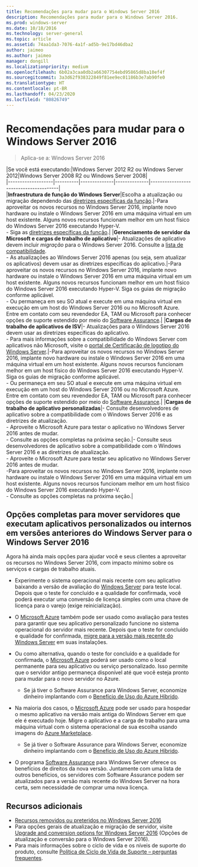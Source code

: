 ```yaml
---
title: Recomendações para mudar para o Windows Server 2016
description: Recomendações para mudar para o Windows Server 2016.
ms.prod: windows-server
ms.date: 10/18/2016
ms.technology: server-general
ms.topic: article
ms.assetid: 74aa1da3-7076-4a1f-ad5b-9e17bd46dba2
author: jaimeo
ms.author: jaimeo
manager: dongill
ms.localizationpriority: medium
ms.openlocfilehash: 6b02a3caa0db2a66307754ebd95865d8ba10ef4f
ms.sourcegitcommit: 3a3d62f938322849f81ee9ec01186b3e7ab90fe0
ms.translationtype: HT
ms.contentlocale: pt-BR
ms.lasthandoff: 04/23/2020
ms.locfileid: "80826749"
---
```

# <a name="recommendations-for-moving-to-windows-server-2016"></a>Recomendações para mudar para o Windows Server 2016

>Aplica-se a: Windows Server 2016


|Se você está executando:|Windows Server 2012 R2 ou Windows Server 2012|Windows Server 2008 R2 ou Windows Server 2008|  
|-------------------|----------|--------------|--------------|---------------------------------------|  
|**Infraestrutura de função do Windows Server**|Escolha a atualização ou migração dependendo das [diretrizes específicas da função](https://technet.microsoft.com/windowsserver/jj554790).|-Para aproveitar os novos recursos no Windows Server 2016, implante novo hardware ou instale o Windows Server 2016 em uma máquina virtual em um host existente. Alguns novos recursos funcionam melhor em um host físico do Windows Server 2016 executando Hyper-V. <br>- Siga as [diretrizes específicas da função](https://technet.microsoft.com/windowsserver/jj554790).|
|**Gerenciamento de servidor da Microsoft e cargas de trabalho de aplicativo**|- Atualizações de aplicativo devem incluir *migração* para o Windows Server 2016. Consulte a [lista de compatibilidade](Server-Application-Compatibility.md). <br>- As atualizações ao Windows Server 2016 apenas (ou seja, sem atualizar os aplicativos) devem usar as diretrizes específicas do aplicativo.|-Para aproveitar os novos recursos no Windows Server 2016, implante novo hardware ou instale o Windows Server 2016 em uma máquina virtual em um host existente. Alguns novos recursos funcionam melhor em um host físico do Windows Server 2016 executando Hyper-V. Siga os guias de migração conforme aplicável. <br>- Ou permaneça em seu SO atual e execute em uma máquina virtual em execução em um host do Windows Server 2016 ou no Microsoft Azure. Entre em contato com seu revendedor EA, TAM ou Microsoft para conhecer opções de suporte estendido por meio do [Software Assurance](https://www.microsoft.com/Licensing/licensing-programs/software-assurance-default.aspx).|
|**Cargas de trabalho de aplicativos de ISV**|- Atualizações para o Windows Server 2016 devem usar as diretrizes específicas do aplicativo. <br>- Para mais informações sobre a compatibilidade do Windows Server com aplicativos não Microsoft, visite o [portal de Certificação de logotipo do Windows Server](https://msdn.microsoft.com/enterprisecloudcertified).|-Para aproveitar os novos recursos no Windows Server 2016, implante novo hardware ou instale o Windows Server 2016 em uma máquina virtual em um host existente. Alguns novos recursos funcionam melhor em um host físico do Windows Server 2016 executando Hyper-V. Siga os guias de migração conforme aplicável. <br>- Ou permaneça em seu SO atual e execute em uma máquina virtual em execução em um host do Windows Server 2016 ou no Microsoft Azure. Entre em contato com seu revendedor EA, TAM ou Microsoft para conhecer opções de suporte estendido por meio do [Software Assurance](https://www.microsoft.com/Licensing/licensing-programs/software-assurance-default.aspx).|
|**Cargas de trabalho de aplicativo personalizadas**|- Consulte desenvolvedores de aplicativo sobre a compatibilidade com o Windows Server 2016 e as diretrizes de atualização. <br>- Aproveite o Microsoft Azure para testar o aplicativo no Windows Server 2016 antes de mudar. <br>- Consulte as opções completas na próxima seção.|- Consulte seus desenvolvedores de aplicativo sobre a compatibilidade com o Windows Server 2016 e as diretrizes de atualização. <br>- Aproveite o Microsoft Azure para testar seu aplicativo no Windows Server 2016 antes de mudar. <br>-Para aproveitar os novos recursos no Windows Server 2016, implante novo hardware ou instale o Windows Server 2016 em uma máquina virtual em um host existente. Alguns novos recursos funcionam melhor em um host físico do Windows Server 2016 executando Hyper-V. <br>- Consulte as opções completas na próxima seção.|

## <a name="complete-options-for-moving-servers-running-custom-or-in-house-applications-on-older-versions-of-windows-server-to-windows-server-2016"></a>Opções completas para mover servidores que executam aplicativos personalizados ou internos em versões anteriores do Windows Server para o Windows Server 2016

Agora há ainda mais opções para ajudar você e seus clientes a aproveitar os recursos no Windows Server 2016, com impacto mínimo sobre os serviços e cargas de trabalho atuais.

- Experimente o sistema operacional mais recente com seu aplicativo baixando a versão de avaliação do [Windows Server](https://www.microsoft.com/evalcenter/evaluate-windows-server-2016) para teste local. Depois que o teste for concluído e a qualidade for confirmada, você poderá executar uma conversão de licença simples com uma chave de licença para o varejo (exige reinicialização).

- O [Microsoft Azure](https://azure.microsoft.com) também pode ser usado como avaliação para testes para garantir que seu aplicativo personalizado funcione no sistema operacional do servidor mais recente. Depois que o teste for concluído e qualidade for confirmada, [migre para a versão mais recente do Windows Server](https://docs.microsoft.com/windows-server/get-started/installation-and-upgrade#upgrade) em suas instalações. 

- Ou como alternativa, quando o teste for concluído e a qualidade for confirmada, o [Microsoft Azure](https://azure.microsoft.com) poderá ser usado como o local permanente para seu aplicativo ou serviço personalizado. Isso permite que o servidor antigo permaneça disponível até que você esteja pronto para mudar para o novo servidor no Azure.

    - Se já tiver o Software Assurance para Windows Server, economize dinheiro implantando com o [Benefício de Uso do Azure Híbrido](https://azure.microsoft.com/pricing/hybrid-use-benefit/). 

- Na maioria dos casos, o [Microsoft Azure](https://azure.microsoft.com) pode ser usado para hospedar o mesmo aplicativo na versão mais antiga do Windows Server em que ele é executado hoje. Migre o aplicativo e a carga de trabalho para uma máquina virtual com o sistema operacional de sua escolha usando imagens do [Azure Marketplace](https://azure.microsoft.com/marketplace/).

    - Se já tiver o Software Assurance para Windows Server, economize dinheiro implantando com o [Benefício de Uso do Azure Híbrido](https://azure.microsoft.com/pricing/hybrid-use-benefit/). 

- O programa [Software Assurance](https://www.microsoft.com/Licensing/licensing-programs/software-assurance-default.aspx) para Windows Server oferece os benefícios de direitos da nova versão. Juntamente com uma lista de outros benefícios, os servidores com Software Assurance podem ser atualizados para a versão mais recente do Windows Server na hora certa, sem necessidade de comprar uma nova licença. 

## <a name="additional-resources"></a>Recursos adicionais

- [Recursos removidos ou preteridos no Windows Server 2016](deprecated-features.md)
- Para opções gerais de atualização e migração de servidor, visite [Upgrade and conversion options for Windows Server 2016](Supported-Upgrade-Paths.md) (Opções de atualização e conversão para o Windows Server 2016).
- Para mais informações sobre o ciclo de vida e os níveis de suporte do produto, consulte [Política de Ciclo de Vida de Suporte – perguntas frequentes](https://support.microsoft.com/help/17140/support-lifecycle-policy-faq).

